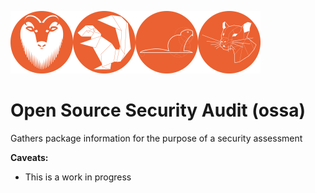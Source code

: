 <img  width=100 src="https://raw.githubusercontent.com/ThinGuy/svg/master/Ubuntu_Badge-Trusty_Tahr.svg?sanitize=true" title="Trusty Tahr"><img width=100 src="https://raw.githubusercontent.com/ThinGuy/svg/master/Ubuntu_Badge-Xenial_Xerus.svg?sanitize=true" title="Xenial Xerus"><img width=100 src="https://raw.githubusercontent.com/ThinGuy/svg/master/Ubuntu_Badge-Bionic_Beaver.svg?sanitize=true" title="Bioic Beaver"><img width=100 src="https://raw.githubusercontent.com/ThinGuy/svg/master/Ubuntu_Badge-Focal_Fossa.svg?sanitize=true" title="Focal Fossa">

# Open Source Security Audit (ossa)
Gathers package information for the purpose of a security assessment

**Caveats:** 
 - This is a work in progress
 

